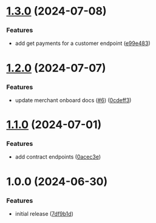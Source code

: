 # [1.3.0](https://github.com/credova-financial/developers.credova.com/compare/v1.2.0...v1.3.0) (2024-07-08)


### Features

* add get payments for a customer endpoint ([e99e483](https://github.com/credova-financial/developers.credova.com/commit/e99e483430e5e98e796a4a8716da8e35d131e77b))

# [1.2.0](https://github.com/credova-financial/developers.credova.com/compare/v1.1.0...v1.2.0) (2024-07-07)


### Features

* update merchant onboard docs ([#6](https://github.com/credova-financial/developers.credova.com/issues/6)) ([0cdeff3](https://github.com/credova-financial/developers.credova.com/commit/0cdeff3c1c30c85c1f3d8f4855b0f67da61eff52))

# [1.1.0](https://github.com/credova-financial/developers.credova.com/compare/v1.0.0...v1.1.0) (2024-07-01)


### Features

* add contract endpoints ([0acec3e](https://github.com/credova-financial/developers.credova.com/commit/0acec3e9c89a8ea9053082982d387984a0ca2060))

# 1.0.0 (2024-06-30)


### Features

* initial release ([7df9b1d](https://github.com/credova-financial/developers.credova.com/commit/7df9b1d5240e41d5b904d1d2f2d2b25cf4ca0cf4))
